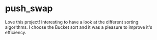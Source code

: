 # push_swap
Love this project! Interesting to have a look at the different sorting algorithms.
I choose the Bucket sort and it was a pleasure to improve it's efficiency.
